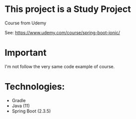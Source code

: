 # This project is a Study Project
 
Course from Udemy

See: https://www.udemy.com/course/spring-boot-ionic/

# Important

I'm not follow the very same code example of course.

# Technologies:

- Gradle
- Java (11)
- Spring Boot (2.3.5)
